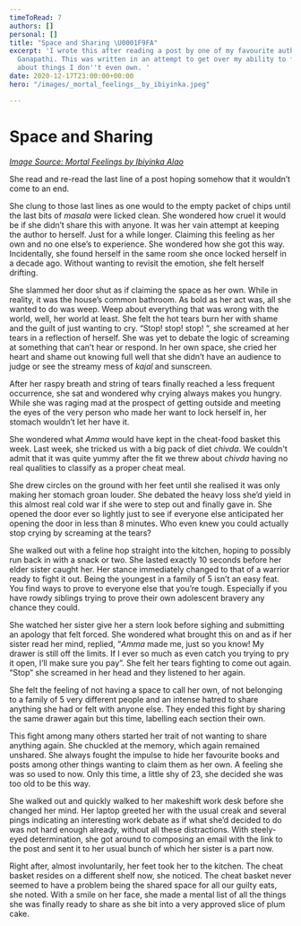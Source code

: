 ```yaml
---
timeToRead: 7
authors: []
personal: []
title: "Space and Sharing \U0001F9FA"
excerpt: 'I wrote this after reading a post by one of my favourite authors, Meera
  Ganapathi. This was written in an attempt to get over my ability to feel territorial
  about things I don''t even own. '
date: 2020-12-17T23:00:00+00:00
hero: "/images/_mortal_feelings__by_ibiyinka.jpeg"

---
```

# Space and Sharing

[_Image Source: Mortal Feelings by Ibiyinka Alao_]()

She read and re-read the last line of a post hoping somehow that it wouldn’t come to an end.

She clung to those last lines as one would to the empty packet of chips until the last bits of _masala_ were licked clean. She wondered how cruel it would be if she didn’t share this with anyone. It was her vain attempt at keeping the author to herself. Just for a while longer. Claiming this feeling as her own and no one else’s to experience. She wondered how she got this way. Incidentally, she found herself in the same room she once locked herself in a decade ago. Without wanting to revisit the emotion, she felt herself drifting.

She slammed her door shut as if claiming the space as her own. While in reality, it was the house’s common bathroom. As bold as her act was, all she wanted to do was weep. Weep about everything that was wrong with the world, well, her world at least. She felt the hot tears burn her with shame and the guilt of just wanting to cry. “Stop! stop! stop! “, she screamed at her tears in a reflection of herself. She was yet to debate the logic of screaming at something that can’t hear or respond. In her own space, she cried her heart and shame out knowing full well that she didn’t have an audience to judge or see the streamy mess of _kajal_ and sunscreen.

After her raspy breath and string of tears finally reached a less frequent occurrence, she sat and wondered why crying always makes you hungry. While she was raging mad at the prospect of getting outside and meeting the eyes of the very person who made her want to lock herself in, her stomach wouldn’t let her have it.

She wondered what _Amma_ would have kept in the cheat-food basket this week. Last week, she tricked us with a big pack of diet _chivda_. We couldn't admit that it was quite yummy after the fit we threw about _chivda_ having no real qualities to classify as a proper cheat meal.

She drew circles on the ground with her feet until she realised it was only making her stomach groan louder. She debated the heavy loss she’d yield in this almost real cold war if she were to step out and finally gave in. She opened the door ever so lightly just to see if everyone else anticipated her opening the door in less than 8 minutes. Who even knew you could actually stop crying by screaming at the tears?

She walked out with a feline hop straight into the kitchen, hoping to possibly run back in with a snack or two. She lasted exactly 10 seconds before her elder sister caught her. Her stance immediately changed to that of a warrior ready to fight it out. Being the youngest in a family of 5 isn’t an easy feat. You find ways to prove to everyone else that you’re tough. Especially if you have rowdy siblings trying to prove their own adolescent bravery any chance they could.

She watched her sister give her a stern look before sighing and submitting an apology that felt forced. She wondered what brought this on and as if her sister read her mind, replied, “_Amma_ made me, just so you know! My drawer is still off the limits. If I ever so much as even catch you trying to pry it open, I’ll make sure you pay”. She felt her tears fighting to come out again. “Stop” she screamed in her head and they listened to her again.

She felt the feeling of not having a space to call her own, of not belonging to a family of 5 very different people and an intense hatred to share anything she had or felt with anyone else. They ended this fight by sharing the same drawer again but this time, labelling each section their own.

This fight among many others started her trait of not wanting to share anything again. She chuckled at the memory, which again remained unshared. She always fought the impulse to hide her favourite books and posts among other things wanting to claim them as her own. A feeling she was so used to now. Only this time, a little shy of 23, she decided she was too old to be this way.

She walked out and quickly walked to her makeshift work desk before she changed her mind. Her laptop greeted her with the usual creak and several pings indicating an interesting work debate as if what she’d decided to do was not hard enough already, without all these distractions. With steely-eyed determination, she got around to composing an email with the link to the post and sent it to her usual bunch of which her sister is a part now.

Right after, almost involuntarily, her feet took her to the kitchen. The cheat basket resides on a different shelf now, she noticed. The cheat basket never seemed to have a problem being the shared space for all our guilty eats, she noted. With a smile on her face, she made a mental list of all the things she was finally ready to share as she bit into a very approved slice of plum cake.